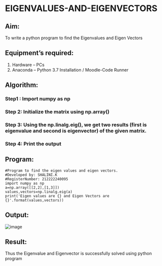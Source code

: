 # EIGENVALUES-AND-EIGENVECTORS
## Aim:
To write a python program to find the Eigenvalues and Eigen Vectors
## Equipment’s required:
1. 	Hardware – PCs
2. 	Anaconda – Python 3.7 Installation / Moodle-Code Runner
## Algorithm:
### Step1 : Import numpy as np
### Step 2: Initialize the matrix using np.array()
### Step 3: Using the np.linalg.eig(),  we get two results (first is eigenvalue and second is eigenvector) of the given matrix.
### Step 4: Print the output
## Program:
```
#Program to find the eigen values and eigen vectors.
#Developed by: SHALINI.K
#RegisterNumber: 212222240095
import numpy as np
a=np.array([[2,2],[1,3]])
values,vectors=np.linalg.eig(a)
print('Eigen values are {} and Eigen Vectors are {}'.format(values,vectors))
```
## Output:
![image](https://github.com/shalinikannan23/EIGENVALUES-AND-EIGENVECTORS/assets/118656529/3cb307c3-2131-4f4e-b17b-a9c8ff92d050)
## Result:
Thus the Eigenvalue and Eigenvector is successfully solved using python program
